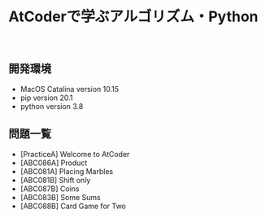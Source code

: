 AtCoderで学ぶアルゴリズム・Python
====
　
## 開発環境  
- MacOS Catalina version 10.15  
- pip version 20.1
- python version 3.8 

## 問題一覧
- [PracticeA] Welcome to AtCoder  
- [ABC086A] Product 
- [ABC081A] Placing Marbles  
- [ABC081B] Shift only   
- [ABC087B] Coins  
- [ABC083B] Some Sums  
- [ABC088B] Card Game for Two  
